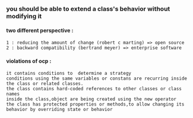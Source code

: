 ### you should be able to extend a class's behavior without modifying it

#### two different perspective :
    1 : reducing the amount of change (robert c marting) => open source
    2 : backward compatibility (bertrand meyer) => enterprise software

#### violations of ocp :

    it contains conditions to  determine a strategy
    conditions using the same variables or constans are recurring inside the class or related classes.
    the class contains hard-coded references to other classes or class names
    inside the class,object are being created using the new operator
    the class has protected properties or methods,to allow changing its behavior by overriding state or behavior

    
